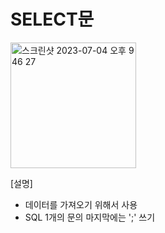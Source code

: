 # SELECT문

<img width="201" alt="스크린샷 2023-07-04 오후 9 46 27" src="https://github.com/hozyhozy/-SQL-/assets/123252821/10752538-cb07-4533-8c03-040d5b3644d5">

[설명]
- 데이터를 가져오기 위해서 사용
- SQL 1개의 문의 마지막에는 ';' 쓰기
 
